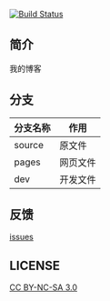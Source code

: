 [![Build Status](https://travis-ci.org/dongranliu/dongranliu.github.io.svg?branch=source)](https://travis-ci.org/dongranliu/dongranliu.github.io)

## 简介

我的博客

## 分支

|分支名称|作用|
|-------|----|
|source|原文件|
|pages|网页文件|
|dev|开发文件|

## 反馈

[issues](https://github.com/dongranliu/blog/issues)

## LICENSE

[CC BY-NC-SA 3.0](https://creativecommons.org/licenses/by-nc-sa/3.0/)

